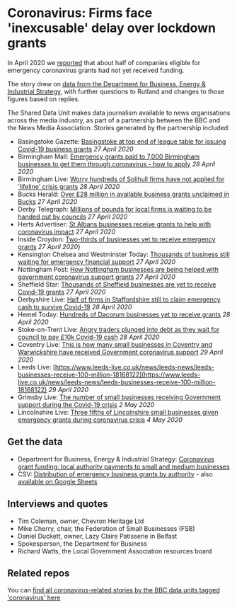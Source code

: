 # Coronavirus: Firms face 'inexcusable' delay over lockdown grants

In April 2020 we [reported](https://www.bbc.co.uk/news/uk-england-52416823) that about half of companies eligible for emergency coronavirus grants had not yet received funding.

The story drew on [data from the Department for Business, Energy & Industrial Strategy](https://www.gov.uk/government/publications/coronavirus-grant-funding-local-authority-payments-to-small-and-medium-businesses), with further questions to Rutland and changes to those figures based on replies.

The Shared Data Unit makes data journalism available to news organisations across the media industry, as part of a partnership between the BBC and the News Media Association. Stories generated by the partnership included:

* Basingstoke Gazette: [Basingstoke at top end of league table for issuing Covid-19 business grants](https://www.basingstokegazette.co.uk/news/18407631.basingstoke-top-end-league-table-issuing-covid-19-business-grants/) *27 April 2020*
* Birmingham Mail: [Emergency grants paid to 7,000 Birmingham businesses to get them through coronavirus - how to apply](https://www.birminghammail.co.uk/news/midlands-news/barely-any-birmingham-businesses-receiving-18160033) *28 April 2020*
* Birmingham Live: [Worry hundreds of Solihull firms have not applied for 'lifeline' crisis grants](https://www.birminghammail.co.uk/news/midlands-news/worry-hundreds-solihull-firms-not-18144664) *28 April 2020*
* Bucks Herald: [Over £28 million in available business grants unclaimed in Bucks](https://www.bucksherald.co.uk/business/consumer/over-ps28-million-available-business-grants-unclaimed-bucks-2551450) *27 April 2020*
* Derby Telegraph: [Millions of pounds for local firms is waiting to be handed out by councils](https://www.derbytelegraph.co.uk/news/local-news/millions-pounds-local-firms-waiting-4082053) *27 April 2020*
* Herts Advertiser: [St Albans businesses receive grants to help with coronavirus impact](https://www.hertsad.co.uk/news/st-albans-businesses-receive-financial-support-during-coronavirus-shutdown-1-6625998) *27 April 2020*
* Inside Croydon: [Two-thirds of businesses yet to receive emergency grants](https://insidecroydon.com/2020/04/27/two-thirds-of-businesses-yet-to-receive-emergency-grants/) *27 April 2020*}
* Kensington Chelsea and Westminster Today: [Thousands of business still waiting for emergency financial support](https://www.kcwtoday.co.uk/2020/04/thousands-of-business-still-waiting-for-emergency-financial-support/) *27 April 2020*
* Nottingham Post: [How Nottingham businesses are being helped with government coronavirus support grants](https://www.nottinghampost.com/news/nottingham-news/how-nottingham-businesses-being-helped-4071952) *27 April 2020*
* Sheffield Star: [Thousands of Sheffield businesses are yet to receive Covid-19 grants](https://www.thestar.co.uk/business/thousands-sheffield-businesses-are-yet-receive-covid-19-grants-2551877) *27 April 2020*
* Derbyshire Live: [Half of firms in Staffordshire still to claim emergency cash to survive Covid-19](https://www.derbytelegraph.co.uk/burton/half-firms-staffordshire-still-claim-4084100) *28 April 2020*
* Hemel Today: [Hundreds of Dacorum businesses yet to receive grants](https://www.hemeltoday.co.uk/business/consumer/hundreds-dacorum-businesses-yet-receive-grants-2552416) *28 April 2020*
* Stoke-on-Trent Live: [Angry traders plunged into debt as they wait for council to pay £10k Covid-19 cash](https://www.stokesentinel.co.uk/news/stoke-on-trent-news/angry-business-owners-slam-borough-4075053) *28 April 2020*
* Coventry Live: [This is how many small businesses in Coventry and Warwickshire have received Government coronavirus support](https://www.coventrytelegraph.net/news/coventry-news/how-many-small-businesses-coventry-18163577) *29 April 2020*
* Leeds Live: [https://www.leeds-live.co.uk/news/leeds-news/leeds-businesses-receive-100-million-18168122](https://www.leeds-live.co.uk/news/leeds-news/leeds-businesses-receive-100-million-18168122) *29 April 2020*
* Grimsby Live: [The number of small businesses receiving Government support during the Covid-19 crisis](https://www.grimsbytelegraph.co.uk/news/grimsby-news/number-small-businesses-receiving-government-4085334) *2 May 2020*
* Lincolnshire Live: [Three fifths of Lincolnshire small businesses given emergency grants during coronavirus crisis](https://www.lincolnshirelive.co.uk/news/three-fifths-small-businesses-grants-4089973) *4 May 2020*


## Get the data

* Department for Business, Energy & Industrial Strategy: [Coronavirus grant funding: local authority payments to small and medium businesses](https://www.gov.uk/government/publications/coronavirus-grant-funding-local-authority-payments-to-small-and-medium-businesses)
* CSV: [Distribution of emergency business grants by authority](https://github.com/BBC-Data-Unit/coronavirus-grants/blob/master/Emergency%20business%20grants%20for%20sharing%20-%20Sheet1.csv) - also [available on Google Sheets](https://docs.google.com/spreadsheets/d/1K4AHBFdnocEcm30UZ8PPS8hhJ36i8Y6ouWSLaSNehkY/edit#gid=0)

## Interviews and quotes

* Tim Coleman, owner, Chevron Heritage Ltd
* Mike Cherry, chair, the Federation of Small Businesses (FSB)
* Daniel Duckett, owner, Lazy Claire Patisserie in Belfast 
* Spokesperson, the Department for Business 
* Richard Watts, the Local Government Association resources board


## Related repos

You can [find all coronavirus-related stories by the BBC data units tagged 'coronavirus' here](https://github.com/search?q=topic%3Acoronavirus+org%3ABBC-Data-Unit&type=Repositories)

